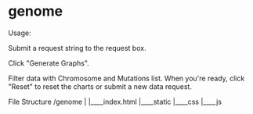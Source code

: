 # genome
Usage:

Submit a request string to the request box.

Click "Generate Graphs".

Filter data with Chromosome and Mutations list.
When you're ready, click "Reset" to reset the charts or submit a new data request.


File Structure
/genome
|
|____index.html
|____static
	|____css
	|____js
